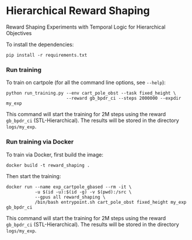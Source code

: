 # Hierarchical Reward Shaping
Reward Shaping Experiments with Temporal Logic for Hierarchical Objectives

To install the dependencies:

```pip install -r requirements.txt```

### Run training 

To train on cartpole (for all the command line options, see `--help`):

```
python run_training.py --env cart_pole_obst --task fixed_height \ 
                       --reward gb_bpdr_ci --steps 2000000 --expdir my_exp
```

This command will start the training for 2M steps using the reward `gb_bpdr_ci` (STL-Hierarchical).
The results will be stored in the directory `logs/my_exp`.

### Run training via Docker

To train via Docker, first build the image:

```docker build -t reward_shaping .```

Then start the training:

```
docker run --name exp_cartpole_gbased --rm -it \
	       -u $(id -u):$(id -g) -v $(pwd):/src \
	       --gpus all reward_shaping \
	       /bin/bash entrypoint.sh cart_pole_obst fixed_height my_exp gb_bpdr_ci
```

This command will start the training for 2M steps using the reward `gb_bpdr_ci` (STL-Hierarchical).
The results will be stored in the directory `logs/my_exp`.



